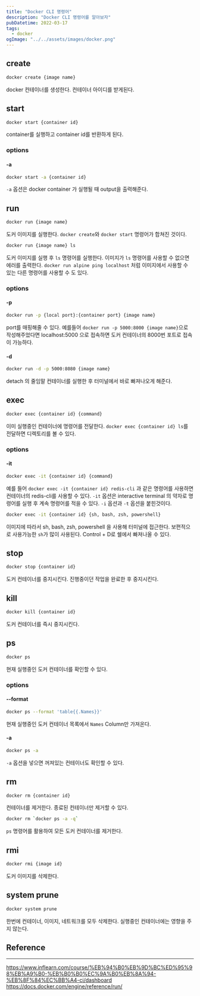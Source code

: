 ```yaml
---
title: "Docker CLI 명령어"
description: "Docker CLI 명령어를 알아보자"
pubDatetime: 2022-03-17
tags:
  - docker
ogImage: "../../assets/images/docker.png"
---
```


## create

```bash
docker create {image name}
```

docker 컨테이너를 생성한다.
컨테이너 아이디를 받게된다.

## start

```bash
docker start {container id}
```

container를 실행하고 container id를 반환하게 된다.

### options

#### -a

```bash
docker start -a {container id}
```

`-a` 옵션은 docker container 가 실행될 때 output을 출력해준다.

## run

```bash
docker run {image name}
```

도커 이미지를 실행한다.
`docker create`와 `docker start` 명령어가 합쳐진 것이다.

```bash
docker run {image name} ls
```

도커 이미지를 실행 후 `ls` 명령어를 실행한다.
이미지가 `ls` 명령어를 사용할 수 없으면 에러를 출력한다.
`docker run alpine ping localhost` 처럼 이미지에서 사용할 수 있는 다른 명령어를 사용할 수 도 있다.

### options

#### -p

```bash
docker run -p {local port}:{container port} {image name}
```

port를 매핑해줄 수 있다.
예를들어 `docker run -p 5000:8000 {image name}`으로 작성해주었다면 localhost:5000 으로 접속하면 도커 컨테이너의 8000번 포트로 접속이 가능하다.

#### -d

```bash
docker run -d -p 5000:8080 {image name}
```

detach 의 줄임말 컨테이너를 실행한 후 터미널에서 바로 빠져나오게 해준다.

## exec

```bash
docker exec {container id} {command}
```

이미 실행중인 컨테이너에 명령어를 전달한다.
`docker exec {container id} ls`를 전달하면 디렉토리를 볼 수 있다.

### options

#### -it

```bash
docker exec -it {container id} {command}
```

예를 들어 `docker exec -it {container id} redis-cli` 과 같은 명령어를 사용하면 컨테이너의 redis-cli를 사용할 수 있다.
`-it` 옵션은 interactive terminal 의 약자로 명령어를 실행 후 계속 명령어를 적을 수 있다.
`-i` 옵션과 `-t` 옵션을 붙힌것이다.

```bash
docker exec -it {container id} {sh, bash, zsh, powershell}
```

이미지에 따라서 sh, bash, zsh, powershell 을 사용해 터미널에 접근한다.
보편적으로 사용가능한 `sh`가 많이 사용된다.
Control + D로 쉘에서 빠져나올 수 있다.

## stop

```bash
docker stop {container id}
```

도커 컨테이너를 중지시킨다.
진행중이던 작업을 완료한 후 중지시킨다.

## kill

```bash
docker kill {container id}
```

도커 컨테이너를 즉시 중지시킨다.

## ps

```bash
docker ps
```

현재 실행중인 도커 컨테이너를 확인할 수 있다.

### options

#### --format

```bash
docker ps --format 'table{{.Names}}'
```

현재 실행중인 도커 컨테이너 목록에서 `Names` Column만 가져온다.

#### -a

```bash
docker ps -a
```

`-a` 옵션을 넣으면 꺼져있는 컨테이너도 확인할 수 있다.

## rm

```bash
docker rm {container id}
```

컨테이너를 제거한다.
종료된 컨테이너만 제거할 수 있다.

```bash
docker rm `docker ps -a -q`
```

`ps` 명령어를 활용하여 모든 도커 컨테이너를 제거한다.

## rmi

```bash
docker rmi {image id}
```

도커 이미지를 삭제한다.

## system prune

```bash
docker system prune
```

한번에 컨테이너, 이미지, 네트워크를 모두 삭제한다.
실행중인 컨테이너에는 영향을 주지 않는다.

## Reference

---

<https://www.inflearn.com/course/%EB%94%B0%EB%9D%BC%ED%95%98%EB%A9%B0-%EB%B0%B0%EC%9A%B0%EB%8A%94-%EB%8F%84%EC%BB%A4-ci/dashboard>
<https://docs.docker.com/engine/reference/run/>
